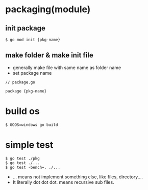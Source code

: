 # packaging(module)

## init package
```
$ go mod init {pkg-name}
```
## make folder & make init file
- generally make file with same name as folder name
- set package name
```
// package.go

package {pkg-name}
```

# build os
```
$ GOOS=windows go build
```

# simple test
```
$ go test ./pkg
$ go test ./...
$ go test -bench=. ./...
```
- ... means not implement something else, like files, directory....
- It literally dot dot dot. means recursive sub files.
